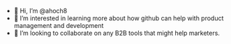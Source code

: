 - 👋 Hi, I’m @ahoch8
- 👀 I’m interested in learning more about how github can help with product management and development
- 💞️ I’m looking to collaborate on any B2B tools that might help marketers.  

<!---
ahoch8/ahoch8 is a ✨ special ✨ repository because its `README.md` (this file) appears on your GitHub profile.
You can click the Preview link to take a look at your changes.
--->
